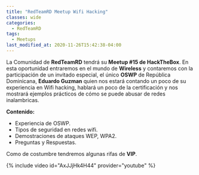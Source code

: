 ```yaml
---
title: "RedTeamRD Meetup Wifi Hacking"
classes: wide
categories:
  - RedTeamRD
tags:
  - Meetups
last_modified_at: 2020-11-26T15:42:38-04:00
---
```


La Comunidad de **RedTeamRD** tendrá su **Meetup #15 de HackTheBox**. En esta oportunidad entraremos en el mundo de **Wireless** y contaremos con la participación de un invitado especial, el único **OSWP** de República Dominicana, **Eduardo Guzman** quien nos estará contando un poco de su experiencia en Wifi hacking, hablará un poco de la certificación y nos mostrará ejemplos prácticos de cómo se puede abusar de redes inalambricas.

**Contenido:**
- Experiencia de OSWP.
- Tipos de seguridad en redes wifi.
- Demostraciones de ataques WEP, WPA2.
- Preguntas y Respuestas.

Como de costumbre tendremos algunas rifas de **VIP**.

{% include video id="AxJJjHk4H44" provider="youtube" %}